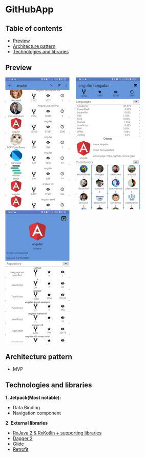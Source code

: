 # GitHubApp

Table of contents
----
- [Preview](#preview)
- [Architecture pattern](#architecture-pattern)
- [Technologies and libraries](#technologies-and-libraries)

Preview
----

<img src="pictures/search_view.jpg" width="200" hight="300"> &nbsp; &nbsp; <img src="pictures/repository_details_view.jpg" width="200" hight="300">  &nbsp; &nbsp; <img src="pictures/user_details_view.jpg" width="200" hight="300">  

**Architecture pattern**
----
  - MVP
  
  
Technologies and libraries
----
**1. Jetpack(Most notable):**
  - Data Binding
  - Navigation component
  
**2. External libraries**
  - [RxJava 2 & RxKotlin + supporting libraries](https://github.com/ReactiveX/RxJava)
  - [Dagger 2](https://github.com/google/dagger)
  - [Glide](https://github.com/bumptech/glide)
  - [Retrofit](https://github.com/square/retrofit)
